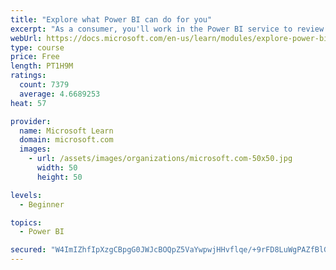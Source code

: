 ```yaml
---
title: "Explore what Power BI can do for you"
excerpt: "As a consumer, you'll work in the Power BI service to review and interact with content that has been shared with you. This module provides the foundational information that you need to work effectively in the Power BI service."
webUrl: https://docs.microsoft.com/en-us/learn/modules/explore-power-bi-service/
type: course
price: Free
length: PT1H9M
ratings:
  count: 7379
  average: 4.6689253
heat: 57

provider:
  name: Microsoft Learn
  domain: microsoft.com
  images:
    - url: /assets/images/organizations/microsoft.com-50x50.jpg
      width: 50
      height: 50

levels:
  - Beginner

topics:
  - Power BI

secured: "W4ImIZhfIpXzgCBpgG0JWJcBOQpZ5VaYwpwjHHvflqe/+9rFD8LuWgPAZfBlGhYnXWtjPTrl/O4lKdAkpgskiRQJFFA/RwDbcoA025VJkdNdzpE08dPTEIEmVWABdgBAFGizipZHxDDHYFtDN2DpfDyrXvgGwxUddkT9lOSZA+0YEyDxDP/qbMdDDIrMB/sMKl7dhJOW/l6iMifJIk53l0Ic6JyzyXqlmCSC9Cok9TQ9DdfsY213bFuVvdFA0PEynSNkSbIydAV8mIIqzXE8Y34iSijzMvQSoaW3vV4V9JRSO+uRGX/5seDhrhv25++Xd70QGVx8CFmPs1fsBtH32Lt8eiJBYItxjLr8DknpsjIqWXr6sOJzxcjF7Rcc8nzCASVwUHI9yFZyepLpe9mPExkF7iqFaEQuRMn12+Qi61I=;HRvUQTFw1wsXZHXDOmlTEg=="
---
```


